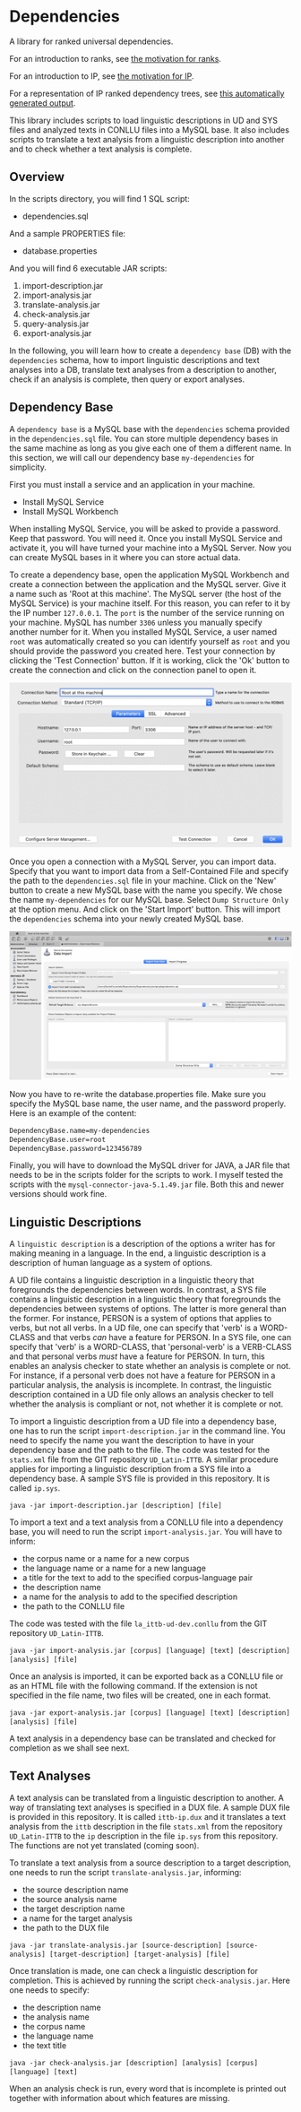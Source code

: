 # Dependencies
A library for ranked universal dependencies.

For an introduction to ranks, see [the motivation for ranks](RANKS.md).

For an introduction to IP, see [the motivation for IP](IP.md).

For a representation of IP ranked dependency trees, see [this automatically generated output](outputs/la_ittb-ip-dev.html).

This library includes scripts to load linguistic descriptions in UD and 
SYS files and analyzed texts in CONLLU files into a MySQL base. It also
includes scripts to translate a text analysis from a linguistic description
into another and to check whether a text analysis is complete.

## Overview

In the scripts directory, you will find 1 SQL script:

- dependencies.sql

And a sample PROPERTIES file:

- database.properties

And you will find 6 executable JAR scripts:

1. import-description.jar
2. import-analysis.jar
3. translate-analysis.jar
4. check-analysis.jar
5. query-analysis.jar
6. export-analysis.jar

In the following, you will learn how to create a `dependency base` (DB) with the `dependencies` schema,
how to import linguistic descriptions and text analyses into a DB, translate text analyses
from a description to another, check if an analysis is complete, then query or export analyses.

## Dependency Base

A `dependency base` is a MySQL base with the `dependencies` schema provided in the `dependencies.sql` file.
You can store multiple dependency bases in the same machine as long as you give each one of them a different
name. In this section, we will call our dependency base `my-dependencies` for simplicity.

First you must install a service and an application in your machine.

- Install MySQL Service
- Install MySQL Workbench 

When installing MySQL Service, you will be asked to provide a password. Keep that password. You will need it. Once you install MySQL Service and activate it, you will have turned your machine into a MySQL Server. Now you can create MySQL bases in it where you can store actual data.

To create a dependency base, open the application MySQL Workbench and create a connection between the application and the MySQL server. Give it a name such as 'Root at this machine'. The MySQL server (the host of the MySQL Service) is your machine itself. For this reason, you can refer to it by the IP number `127.0.0.1`. The `port` is the number of the service running on your machine. MySQL has number `3306` unless you manually specify another number for it. When you installed MySQL Service, a user named `root` was automatically created so you can identify yourself as `root` and you should provide the password you created here. Test your connection by clicking the 'Test Connection' button. If it is working, click the 'Ok' button to create the connection and click on the connection panel to open it. 

![Connection Screenshot](README/Connection.png "Connection Screenshot")

Once you open a connection with a MySQL Server, you can import data. Specify that you want to import data from a Self-Contained File and specify the path to the `dependencies.sql` file in your machine. Click on the 'New' button to create a new MySQL base with the name you specify. We chose the name `my-dependencies` for our MySQL base. Select `Dump Structure Only` at the option menu. And click on the 'Start Import' button. This will import the `dependencies` schema into your newly created MySQL base.

![Data Import Screenshot](README/DataImport.png "Data Import Screenshot")

Now you have to re-write the database.properties file. Make sure you specify the MySQL base name, the user name, and the password properly. Here is an example of the content:

```properties
DependencyBase.name=my-dependencies
DependencyBase.user=root
DependencyBase.password=123456789
```

Finally, you will have to download the MySQL driver for JAVA, a JAR file that needs to be in the scripts folder for the scripts to work.  I myself tested the scripts with the `mysql-connector-java-5.1.49.jar` file. Both this and newer versions should work fine.

## Linguistic Descriptions

A `linguistic description` is a description of the options a writer has for making meaning in a language. In the end, a linguistic description is a description of human language as a system of options.

A UD file contains a linguistic description in a linguistic theory that foregrounds the dependencies between words. In contrast, a SYS file contains a linguistic description in a linguistic theory that foregrounds the dependencies between systems of options. The latter is more general than the former. For instance, PERSON is a system of options that applies to verbs, but not all verbs. In a UD file, one can specify that 'verb' is a WORD-CLASS and that verbs *can* have a feature for PERSON. In a SYS file, one can specify that 'verb' is a WORD-CLASS, that 'personal-verb' is a VERB-CLASS and that personal verbs *must* have a feature for PERSON. In turn, this enables an analysis checker to state whether an analysis is complete or not. For instance, if a personal verb does not have a feature for PERSON in a particular analysis, the analysis is incomplete. In contrast, the linguistic description contained in a UD file only allows an analysis checker to tell whether the analysis is compliant or not, not whether it is complete or not.

To import a linguistic description from a UD file into a dependency base, one has to run the script `import-description.jar` in the command line. You need to specify the name you want the description to have in your dependency base and the path to the file. The code was tested for the `stats.xml` file from the GIT repository `UD_Latin-ITTB`. A similar procedure applies for importing a linguistic description from a SYS file into a dependency base. A sample SYS file is provided in this repository. It is called `ip.sys`.

```
java -jar import-description.jar [description] [file] 
```

To import a text and a text analysis from a CONLLU file into a dependency base, you will need to run the script `import-analysis.jar`. You will have to inform:

* the corpus name or a name for a new corpus
* the language name or a name for a new language
* a title for the text to add to the specified corpus-language pair
* the description name
* a name for the analysis to add to the specified description
* the path to the CONLLU file

The code was tested with the file `la_ittb-ud-dev.conllu` from the GIT repository `UD_Latin-ITTB`.

```
java -jar import-analysis.jar [corpus] [language] [text] [description] [analysis] [file]
```

Once an analysis is imported, it can be exported back as a CONLLU file or as an HTML file with the following command. If the extension is not specified in the file name, two files will be created, one in each format.

```
java -jar export-analysis.jar [corpus] [language] [text] [description] [analysis] [file]
```

A text analysis in a dependency base can be translated and checked for completion as we shall see next.

## Text Analyses

A text analysis can be translated from a linguistic description to another. A way of translating text analyses is specified in a DUX file. A sample DUX file is provided in this repository. It is called `ittb-ip.dux` and it translates a text analysis from the `ittb` description in the file `stats.xml` from the repository `UD_Latin-ITTB` to the `ip` description in the file `ip.sys` from this repository. The functions are not yet translated (coming soon).

To translate a text analysis from a source description to a target description, one needs to run the script `translate-analysis.jar`, informing:

* the source description name
* the source analysis name
* the target description name
* a name for the target analysis
* the path to the DUX file

```
java -jar translate-analysis.jar [source-description] [source-analysis] [target-description] [target-analysis] [file]
```

Once translation is made, one can check a linguistic description for completion. This is achieved by running the script `check-analysis.jar`. Here one needs to specify:

* the description name
* the analysis name
* the corpus name
* the language name
* the text title

```
java -jar check-analysis.jar [description] [analysis] [corpus] [language] [text]
```

When an analysis check is run, every word that is incomplete is printed out together with information about which features are missing.

